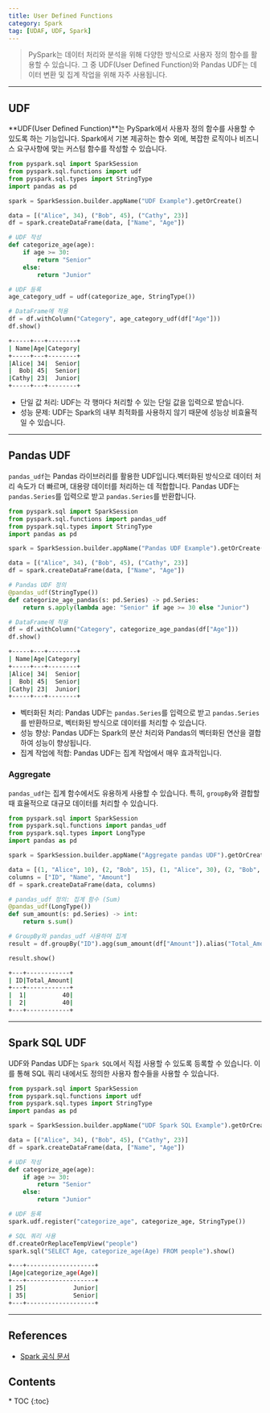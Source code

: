 ```yaml
---
title: User Defined Functions
category: Spark
tag: [UDAF, UDF, Spark]
---
```


> PySpark는 데이터 처리와 분석을 위해 다양한 방식으로 사용자 정의 함수를 활용할 수 있습니다. 그 중 UDF(User Defined Function)와 Pandas UDF는 데이터 변환 및 집계 작업을 위해 자주 사용됩니다.

---

## UDF 
**UDF(User Defined Function)**는 PySpark에서 사용자 정의 함수를 사용할 수 있도록 하는 기능입니다. Spark에서 기본 제공하는 함수 외에, 복잡한 로직이나 비즈니스 요구사항에 맞는 커스텀 함수를 작성할 수 있습니다.

```python
from pyspark.sql import SparkSession
from pyspark.sql.functions import udf
from pyspark.sql.types import StringType
import pandas as pd

spark = SparkSession.builder.appName("UDF Example").getOrCreate()

data = [("Alice", 34), ("Bob", 45), ("Cathy", 23)]
df = spark.createDataFrame(data, ["Name", "Age"])

# UDF 작성
def categorize_age(age):
    if age >= 30:
        return "Senior"
    else:
        return "Junior"

# UDF 등록
age_category_udf = udf(categorize_age, StringType())

# DataFrame에 적용
df = df.withColumn("Category", age_category_udf(df["Age"]))
df.show()
```

```bash
+-----+---+--------+
| Name|Age|Category|
+-----+---+--------+
|Alice| 34|  Senior|
|  Bob| 45|  Senior|
|Cathy| 23|  Junior|
+-----+---+--------+
```

- 단일 값 처리: UDF는 각 행마다 처리할 수 있는 단일 값을 입력으로 받습니다.
- 성능 문제: UDF는 Spark의 내부 최적화를 사용하지 않기 때문에 성능상 비효율적일 수 있습니다.

---

## Pandas UDF
`pandas_udf`는 Pandas 라이브러리를 활용한 UDF입니다.벡터화된 방식으로 데이터 처리 속도가 더 빠르며, 대용량 데이터를 처리하는 데 적합합니다. Pandas UDF는 `pandas.Series`를 입력으로 받고 `pandas.Series`를 반환합니다.

```python
from pyspark.sql import SparkSession
from pyspark.sql.functions import pandas_udf
from pyspark.sql.types import StringType
import pandas as pd

spark = SparkSession.builder.appName("Pandas UDF Example").getOrCreate()

data = [("Alice", 34), ("Bob", 45), ("Cathy", 23)]
df = spark.createDataFrame(data, ["Name", "Age"])

# Pandas UDF 정의
@pandas_udf(StringType())
def categorize_age_pandas(s: pd.Series) -> pd.Series:
    return s.apply(lambda age: "Senior" if age >= 30 else "Junior")

# DataFrame에 적용
df = df.withColumn("Category", categorize_age_pandas(df["Age"]))
df.show()
```

```bash
+-----+---+--------+
| Name|Age|Category|
+-----+---+--------+
|Alice| 34|  Senior|
|  Bob| 45|  Senior|
|Cathy| 23|  Junior|
+-----+---+--------+
```

- 벡터화된 처리: Pandas UDF는 `pandas.Series`를 입력으로 받고 `pandas.Series`를 반환하므로, 벡터화된 방식으로 데이터를 처리할 수 있습니다.
- 성능 향상: Pandas UDF는 Spark의 분산 처리와 Pandas의 벡터화된 연산을 결합하여 성능이 향상됩니다.
- 집계 작업에 적합: Pandas UDF는 집계 작업에서 매우 효과적입니다.

### Aggregate
`pandas_udf`는 집계 함수에서도 유용하게 사용할 수 있습니다. 특히, `groupBy`와 결합할 때 효율적으로 대규모 데이터를 처리할 수 있습니다.

```python
from pyspark.sql import SparkSession
from pyspark.sql.functions import pandas_udf
from pyspark.sql.types import LongType
import pandas as pd

spark = SparkSession.builder.appName("Aggregate pandas UDF").getOrCreate()

data = [(1, "Alice", 10), (2, "Bob", 15), (1, "Alice", 30), (2, "Bob", 25)]
columns = ["ID", "Name", "Amount"]
df = spark.createDataFrame(data, columns)

# pandas_udf 정의: 집계 함수 (Sum)
@pandas_udf(LongType())
def sum_amount(s: pd.Series) -> int:
    return s.sum()

# GroupBy와 pandas_udf 사용하여 집계
result = df.groupBy("ID").agg(sum_amount(df["Amount"]).alias("Total_Amount"))

result.show()
```

```bash
+---+------------+
| ID|Total_Amount|
+---+------------+
|  1|          40|
|  2|          40|
+---+------------+
```

---

## Spark SQL UDF
UDF와 Pandas UDF는 `Spark SQL`에서 직접 사용할 수 있도록 등록할 수 있습니다. 이를 통해 SQL 쿼리 내에서도 정의한 사용자 함수들을 사용할 수 있습니다.

```python
from pyspark.sql import SparkSession
from pyspark.sql.functions import udf
from pyspark.sql.types import StringType
import pandas as pd

spark = SparkSession.builder.appName("UDF Spark SQL Example").getOrCreate()

data = [("Alice", 34), ("Bob", 45), ("Cathy", 23)]
df = spark.createDataFrame(data, ["Name", "Age"])

# UDF 작성
def categorize_age(age):
    if age >= 30:
        return "Senior"
    else:
        return "Junior"

# UDF 등록
spark.udf.register("categorize_age", categorize_age, StringType())

# SQL 쿼리 사용
df.createOrReplaceTempView("people")
spark.sql("SELECT Age, categorize_age(Age) FROM people").show()
```

```bash
+---+-------------------+
|Age|categorize_age(Age)|
+---+-------------------+
| 25|             Junior|
| 35|             Senior|
+---+-------------------+
```

---

## References
- [Spark 공식 문서](https://spark.apache.org/docs/latest/)

<nav class="post-toc" markdown="1">
  <h2>Contents</h2>
* TOC
{:toc}
</nav>
